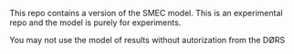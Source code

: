 This repo contains a version of the SMEC model. This is an experimental repo and the model is purely for experiments. 

You may not use the model of results without autorization from the DØRS
